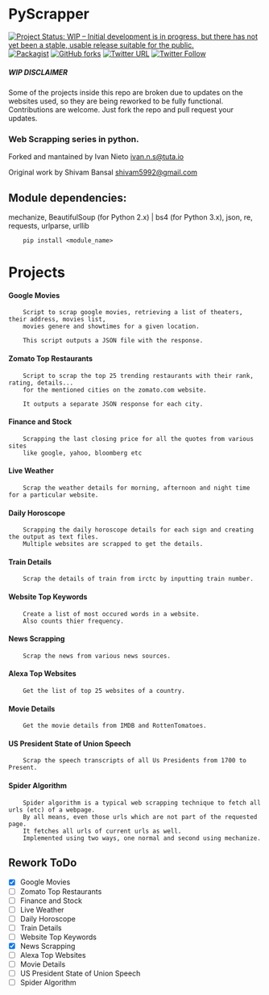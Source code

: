 PyScrapper
==========

[![Project Status: WIP – Initial development is in progress, but there has not yet been a stable, usable release suitable for the public.](http://www.repostatus.org/badges/latest/wip.svg)](https://github.com/ivannieto/PyScrapper) [![Packagist](https://img.shields.io/packagist/l/doctrine/orm.svg?maxAge=2592000)](https://github.com/ivannieto/PyScrapper/blob/master/LICENSE) [![GitHub forks](https://img.shields.io/github/forks/badges/shields.svg?style=social&label=Fork&maxAge=2592000)]() [![Twitter URL](https://img.shields.io/twitter/url/http/shields.io.svg?style=social&maxAge=2592000)](https://twitter.com/intent/tweet?text=Looking%20to%20scrap%20webssites...%20PyScapper%20show%20how!%20https://github.com/IvanNieto/PyScrapper%20%F) [![Twitter Follow](https://img.shields.io/twitter/follow/shields_io.svg?style=social&label=Follow&maxAge=2592000)](https://twitter.com/intent/follow?original_referer=https%3A%2F%2F.twitter.com%2Ffollow-button&screen_name=IvanNietoS)

##### WIP DISCLAIMER

Some of the projects inside this repo are broken due to updates on the websites used, 
so they are being reworked to be fully functional. Contributions are welcome. Just fork the repo and pull request your updates.

### Web Scrapping series in python.

Forked and mantained by Ivan Nieto <ivan.n.s@tuta.io> 

Original work by Shivam Bansal <shivam5992@gmail.com>


## Module dependencies:

mechanize, BeautifulSoup (for Python 2.x) | bs4 (for Python 3.x), json, re, requests, urlparse, urllib

        pip install <module_name>

# Projects

#### Google Movies

        Script to scrap google movies, retrieving a list of theaters, their address, movies list, 
        movies genere and showtimes for a given location. 
             
        This script outputs a JSON file with the response. 

#### Zomato Top Restaurants
	
        Script to scrap the top 25 trending restaurants with their rank, rating, details... 
        for the mentioned cities on the zomato.com website.
        
        It outputs a separate JSON response for each city.


#### Finance and Stock
	
        Scrapping the last closing price for all the quotes from various sites 
        like google, yahoo, bloomberg etc

#### Live Weather

        Scrap the weather details for morning, afternoon and night time for a particular website.

#### Daily Horoscope
	
        Scrapping the daily horoscope details for each sign and creating the output as text files. 
        Multiple websites are scrapped to get the details.

#### Train Details

        Scrap the details of train from irctc by inputting train number.

#### Website Top Keywords
	
        Create a list of most occured words in a website.
        Also counts thier frequency.

#### News Scrapping

        Scrap the news from various news sources.

#### Alexa Top Websites
	
        Get the list of top 25 websites of a country.

#### Movie Details

        Get the movie details from IMDB and RottenTomatoes.

#### US President State of Union Speech
	
        Scrap the speech transcripts of all Us Presidents from 1700 to Present.

#### Spider Algorithm

        Spider algorithm is a typical web scrapping technique to fetch all urls (etc) of a webpage.
        By all means, even those urls which are not part of the requested page. 
        It fetches all urls of current urls as well.
        Implemented using two ways, one normal and second using mechanize.


## Rework ToDo

- [x] Google Movies
- [ ] Zomato Top Restaurants
- [ ] Finance and Stock
- [ ] Live Weather
- [ ] Daily Horoscope
- [ ] Train Details
- [ ] Website Top Keywords
- [x] News Scrapping
- [ ] Alexa Top Websites
- [ ] Movie Details
- [ ] US President State of Union Speech
- [ ] Spider Algorithm